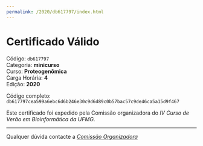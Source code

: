 ```yaml
---
permalink: /2020/db617797/index.html
---
```


# Certificado Válido

Código: `db617797`<br>
Categoria: **minicurso**<br>
Curso: **Proteogenômica**<br>
Carga Horária: **4**<br>
Edição: **2020**<br>


Código completo: `db617797cea599a6ebc6d6b246e30c9d6d89c0b57bac57c9de46ca5a15d9f467`


Este certificado foi expedido pela Comissão organizadora do *IV Curso de Verão em Bioinformática da UFMG*.

----

Qualquer dúvida contacte a [_Comissão Organizadora_](<mailto:cursobioinfoufmg@gmail.com$subject=[Certificados]>)

